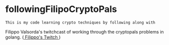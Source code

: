 # followingFilipoCryptoPals
    This is my code learning crypto techniques by following along with
Filippo Valsorda's twitchcast of working through the cryptopals problems in
golang. (<a href="https://twitch.tv/filosottile"> Filippo's Twitch </a>)
